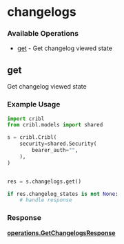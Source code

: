 # changelogs

### Available Operations

* [get](#get) - Get changelog viewed state

## get

Get changelog viewed state

### Example Usage

```python
import cribl
from cribl.models import shared

s = cribl.Cribl(
    security=shared.Security(
        bearer_auth="",
    ),
)


res = s.changelogs.get()

if res.changelog_states is not None:
    # handle response
```


### Response

**[operations.GetChangelogsResponse](../../models/operations/getchangelogsresponse.md)**

